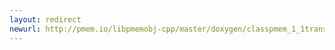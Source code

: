 ```yaml
---
layout: redirect
newurl: http://pmem.io/libpmemobj-cpp/master/doxygen/classpmem_1_1transaction__alloc__error.html
---
```

